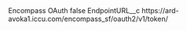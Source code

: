 <?xml version="1.0" encoding="UTF-8"?>
<CustomMetadata xmlns="http://soap.sforce.com/2006/04/metadata" xmlns:xsi="http://www.w3.org/2001/XMLSchema-instance" xmlns:xsd="http://www.w3.org/2001/XMLSchema">
    <label>Encompass OAuth</label>
    <protected>false</protected>
    <values>
        <field>EndpointURL__c</field>
        <value xsi:type="xsd:string">https://ard-avoka1.iccu.com/encompass_sf/oauth2/v1/token/</value>
    </values>
</CustomMetadata>
